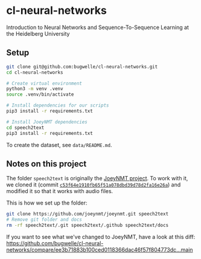 # cl-neural-networks

Introduction to Neural Networks and Sequence-To-Sequence Learning at the Heidelberg University

## Setup

```sh
git clone git@github.com:bugwelle/cl-neural-networks.git
cd cl-neural-networks

# Create virtual environment
python3 -m venv .venv
source .venv/bin/activate

# Install dependencies for our scripts
pip3 install -r requirements.txt

# Install JoeyNMT dependencies
cd speech2text
pip3 install -r requirements.txt
```

To create the dataset, see `data/README.md`.


## Notes on this project

The folder `speech2text` is originally the [JoeyNMT project](https://github.com/joeynmt/joeynmt.git).
To work with it, we cloned it (commit [`c53f64e1910fb65f51a078dbd39d78d2fa16e26a`](https://github.com/joeynmt/joeynmt/tree/c53f64e1910fb65f51a078dbd39d78d2fa16e26a)) and modified it so that it works with audio files.

This is how we set up the folder:

```sh
git clone https://github.com/joeynmt/joeynmt.git speech2text
# Remove git folder and docs
rm -rf speech2text/.git speech2text/.github speech2text/docs
```

If you want to see what we've changed to JoeyNMT, have a look at this diff:
<https://github.com/bugwelle/cl-neural-networks/compare/ee3b71883b100ced0118366dac46f57f804773dc...main>
